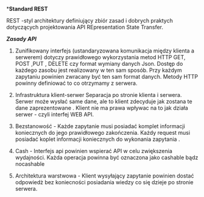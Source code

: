 ***Standard REST**

REST -styl architektury definiujący zbiór zasad i dobrych praktych dotyczących projektowania API 
REpresentation State Transfer.



***Zasady API***

1) Zunifikowany interfejs (ustandaryzowana komunikacja między  klienta a serwerem)
    dotyczy prawidłowego wykorzystania metod HTTP GET, POST ,PUT , DELETE czy format wymiany danych Json. 
    Dostęp do każdego zasobu jest realizowany w ten sam sposób. Przy każdym zapytaniu powinien zwracany być ten sam format danych.
    Metody HTTP powinny definiować to co otrzymamy z serwera.  

2) Infrastruktura klient-serwer 
   Separacja po stronie klienta i serwera. Serwer może wysłać same dane, ale to klient zdecyduje jak zostana te dane zaprezentowane . 
   Klient nie ma prawa wpływac na to jak działa serwer - czyli interfej WEB API.

3) Bezstanowość - Każde zapytanie musi posiadać komplet informacji koniecznych do jego prawidłowego zakończenia. Każdy request musi
   posiadać koplet informacji koniecznych do wykonania zapytania .
4) Cash - Interfejs api powinien wspierać API w celu zwiększenia wydajności. Każda operacja powinna być oznaczona jako cashable bądz nocashable
5) Architektura warstwowa - Klient wysyłający zapytanie powinien dostać odpowiedż bez koniecności posiadania wiedzy co się dzieje po stronie serwera. 